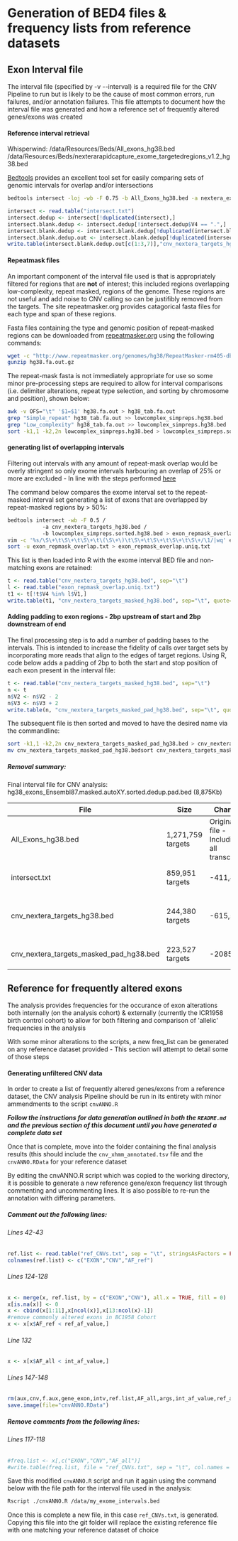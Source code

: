 # Generation of BED4 files & frequency lists from reference datasets

## Exon Interval file 
The interval file (specified by -v --interval) is a required file for the CNV Pipeline to run but is likely to be the cause of most common errors, run failures, and/or annotation failures. This file attempts to document how the interval file was generated and how a reference set of frequently altered genes/exons was created

#### Reference interval retrieval   

Whisperwind:
/data/Resources/Beds/All_exons_hg38.bed
/data/Resources/Beds/nexterarapidcapture_exome_targetedregions_v1.2_hg38.bed

[Bedtools](http://bedtools.readthedocs.io/en/latest/) provides an excellent tool set for easily comparing sets of genomic intervals for overlap and/or intersections
```sh
bedtools intersect -loj -wb -F 0.75 -b All_Exons_hg38.bed -a nextera_exome_targets_hg38.bed > intersect.txt
```

```R
intersect <- read.table("intersect.txt")
intersect.dedup <- intersect[!duplicated(intersect),]
intersect.blank.dedup <- intersect.dedup[!intersect.dedup$V4 == ".",]
intersect.blank.dedup <- intersect.blank.dedup[!duplicated(intersect.blank.dedup[c(1:3,7)]),]
intersect.blank.dedup.out <- intersect.blank.dedup[!duplicated(intersect.blank.dedup[c(4:6)]),]
write.table(intersect.blank.dedup.out[c(1:3,7)],"cnv_nextera_targets_hg38.bed",quote=FALSE,sep="\t",row.names=FALSE,col.names=FALSE)
```

#### Repeatmask files
An important component of the interval file used is that is appropriately filtered for regions that are **not** of interest; this included regions overlapping low-complexity, repeat masked, regions of the genome. These regions are not useful and add noise to CNV calling so can be justifibly removed from the targets. The site repeatmasker.org provides catagorical fasta files for each type and span of these regions.

Fasta files containing the type and genomic position of repeat-masked regions can be downloaded from [repeatmasker.org](http://www.repeatmasker.org/) using the following commands:
```sh
wget -c "http://www.repeatmasker.org/genomes/hg38/RepeatMasker-rm405-db20140131/hg38.fa.out.gz"
gunzip hg38.fa.out.gz
```
The repeat-mask fasta is not immediately appropriate for use so some minor pre-processing steps are required to allow for interval comparisons (i.e. delimiter alterations, repeat type selection, and sorting by chromosome and position), shown below:
```sh
awk -v OFS="\t" '$1=$1' hg38.fa.out > hg38_tab.fa.out
grep "Simple_repeat" hg38_tab.fa.out >> lowcomplex_simpreps.hg38.bed
grep "Low_complexity" hg38_tab.fa.out >> lowcomplex_simpreps.hg38.bed
sort -k1,1 -k2,2n lowcomplex_simpreps.hg38.bed > lowcomplex_simpreps.sorted.hg38.bed
```
#### generating list of overlapping intervals 
Filtering out intervals with any amount of repeat-mask overlap would be overly stringent so only exome intervals harbouring an overlap of 25% or more are excluded - In line with the steps performed [here](http://www.nature.com/ng/journal/v48/n10/full/ng.3638.html)

The command below compares the exome interval set to the repeat-masked interval set generating a list of exons that are overlapped by repeat-masked regions by > 50%:
```sh
bedtools intersect -wb -F 0.5 /
		   -a cnv_nextera_targets_hg38.bed /
		   -b lowcomplex_simpreps.sorted.hg38.bed > exon_repmask_overlap.txt
vim -c '%s/\S\+\t\S\+\t\S\+\t\(\S\+\)\t\S\+\t\S\+\t\S\+\t\S\+/\1/|wq' exon_repmask_overlap.txt
sort -u exon_repmask_overlap.txt > exon_repmask_overlap.uniq.txt
```
This list is then loaded into R with the exome interval BED file and non-matching exons are retained:
```R
t <- read.table("cnv_nextera_targets_hg38.bed", sep="\t")
l <- read.table("exon_repmask_overlap.uniq.txt")
t1 <- t[!t$V4 %in% l$V1,]
write.table(t1, "cnv_nextera_targets_masked_hg38.bed", sep="\t", quote=FALSE, col.names=FALSE, row.names=FALSE)
```
#### Adding padding to exon regions - 2bp upstream of start and 2bp downstream of end
The final processing step is to add a number of padding bases to the intervals. This is intended to increase the fidelity of calls over target sets by incorporating more reads that align to the edges of target regions. Using R, code below adds a padding of 2bp to both the start and stop position of each exon present in the interval file:

```R
t <- read.table("cnv_nextera_targets_masked_hg38.bed", sep="\t")
n <- t
n$V2 <- n$V2 - 2
n$V3 <- n$V3 + 2
write.table(n, "cnv_nextera_targets_masked_pad_hg38.bed", sep="\t", quote=FALSE, row.names=FALSE, col.names=FALSE)
```
The subsequent file is then sorted and moved to have the desired name via the commandline:
```sh
sort -k1,1 -k2,2n cnv_nextera_targets_masked_pad_hg38.bed > cnv_nextera_targets_masked_pad_hg38.bedsort
mv cnv_nextera_targets_masked_pad_hg38.bedsort cnv_nextera_targets_masked_pad_hg38.bed
```

##### Removal summary:
Final interval file for CNV analysis: hg38_exons_Ensembl87.masked.autoXY.sorted.dedup.pad.bed (8,875Kb)

|File|Size|Change|Process|
|----|----|------|-------|
|All_Exons_hg38.bed| 1,271,759 targets | Original file - Including all transcripts |
|intersect.txt| 859,951 targets| -411,808 | Exon intersecting targets|
|cnv_nextera_targets_hg38.bed| 244,380 targets| -615,571 | Removal of duplicated and overlapping targets|
|cnv_nextera_targets_masked_pad_hg38.bed| 223,527 targets| -20853 | Repeat masked targets|

## Reference for frequently altered exons
The analysis provides frequencies for the occurance of exon alterations both internally (on the analysis cohort) & externally (currently the ICR1958 birth control cohort) to allow for both filtering and comparison of 'allelic' frequencies in the analysis

With some minor alterations to the scripts, a new freq_list can be generated on any reference dataset provided - This section will attempt to detail some of those steps

#### Generating unfiltered CNV data
In order to create a list of frequently altered genes/exons from a  reference dataset, the CNV analysis Pipeline should be run in its entirety with minor ammendments to the script `cnvANNO.R`

**_Follow the instructions for data generation outlined in both the `README.md` and the previous section of this document until you have generated a complete data set_**

Once that is complete, move into the folder containing the final analysis results (this should include the `cnv_xhmm_annotated.tsv` file and the `cnvANNO.RData` for your reference dataset

By editing the cnvANNO.R script which was copied to the working directory, it is possible to generate a new reference gene/exon frequency list through commenting and uncommenting lines. It is also possible to re-run the annotation with differing parameters.

##### Comment out the following lines:
###### Lines 42-43
```R
ref.list <- read.table("ref_CNVs.txt", sep = "\t", stringsAsFactors = FALSE)
colnames(ref.list) <- c("EXON","CNV","AF_ref")
```
###### Lines 124-128
```R
x <- merge(x, ref.list, by = c("EXON","CNV"), all.x = TRUE, fill = 0)
x[is.na(x)] <- 0
x <- cbind(x[1:11],x[ncol(x)],x[13:ncol(x)-1])
#remove commonly altered exons in BC1958 Cohort
x <- x[x$AF_ref < ref_af_value,]
```
###### Line 132
```R
x <- x[x$AF_all < int_af_value,]
```
###### Lines 147-148
```R
rm(aux,cnv,f.aux,gene_exon,intv,ref.list,AF_all,args,int_af_value,ref_af_value)
save.image(file="cnvANNO.RData")
```
##### Remove comments from the following lines:
###### Lines 117-118
```R
#freq.list <- x[,c("EXON","CNV","AF_all")]
#write.table(freq.list, file = "ref_CNVs.txt", sep = "\t", col.names = FALSE, row.names = FALSE, quote = FALSE)
```
Save this modified `cnvANNO.R` script and run it again using the command below with the file path for the interval file used in the analysis:
```sh
Rscript ./cnvANNO.R /data/my_exome_intervals.bed
```
Once this is complete a new file, in this case `ref_CNVs.txt`, is generated. Copying this file into the git folder will replace the existing reference file with one matching your reference dataset of choice
